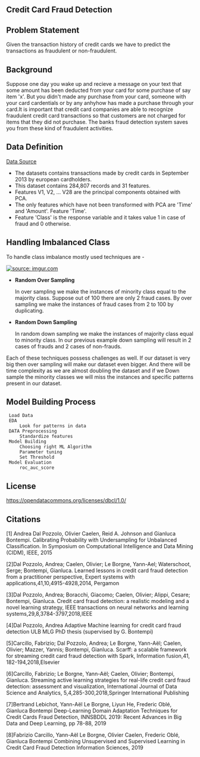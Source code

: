 ## Credit Card Fraud Detection

## Problem Statement
Given the transaction history of credit cards we have to predict the transactions as fraudulent or non-fraudulent. 

## Background
Suppose one day you wake up and recieve a message on your text that some amount has been deducted from your card for some purchase of say item 'x'. But you didn't made any purchase from your card, someone with your card cardentials or by any anhyhow has made a purchase through your card.It is important that credit card companies are able to recognize fraudulent credit card transactions so that customers are not charged for items that they did not purchase. The banks fraud detection system saves you from these kind of fraudulent activities.

## Data Definition
[Data Source](https://www.kaggle.com/mlg-ulb/creditcardfraud)
* The datasets contains transactions made by credit cards in September 2013 by european cardholders.
* This dataset contains 284,807 records and 31 features.  
* Features V1, V2, … V28 are the principal components obtained with PCA. 
* The only features which have not been transformed with PCA are 'Time' and 'Amount'. Feature 'Time'.
* Feature 'Class' is the response variable and it takes value 1 in case of fraud and 0 otherwise.

## Handling Imbalanced Class
To handle class imbalance mostly used techniques are -

<a href="https://imgur.com/iaSDzTt"><img src="https://i.imgur.com/iaSDzTt.png" title="source: imgur.com" /></a>

* **Random Over Sampling**
    
    In over sampling we make the instances of minority class equal to the majority class. Suppose out of  100 there are only 2 fraud cases. By over sampling  we make the instances of fraud cases from 2 to 100 by duplicating.
        
* **Random Down Sampling**

    In random down sampling we make the instances of majority class equal to minority class. In our previous example down sampling will result in 2 cases of frauds and 2 cases of non-frauds.

Each of these techniques possess challenges as well. If our dataset is very big then over sampling will make our dataset even bigger. And there will be time complexity as we are almost doubling the dataset and if we Down sample the minority classes we will miss the instances and specific patterns present in our dataset.

## Model Building Process 
     Load Data
     EDA
         Look for patterns in data
     DATA Preprocessing
         Standardize features
     Model Building
         Choosing right ML Algorithm
         Parameter tuning
         Set Threshold
     Model Evaluation
         roc_auc_score

## License 
https://opendatacommons.org/licenses/dbcl/1.0/

## Citations
[1] Andrea Dal Pozzolo, Olivier Caelen, Reid A. Johnson and Gianluca Bontempi. Calibrating Probability with Undersampling for Unbalanced Classification. In Symposium on Computational Intelligence and Data Mining (CIDM), IEEE, 2015

[2]Dal Pozzolo, Andrea; Caelen, Olivier; Le Borgne, Yann-Ael; Waterschoot, Serge; Bontempi, Gianluca. Learned lessons in credit card fraud detection from a practitioner perspective, Expert systems with applications,41,10,4915-4928,2014, Pergamon

[3]Dal Pozzolo, Andrea; Boracchi, Giacomo; Caelen, Olivier; Alippi, Cesare; Bontempi, Gianluca. Credit card fraud detection: a realistic modeling and a novel learning strategy, IEEE transactions on neural networks and learning systems,29,8,3784-3797,2018,IEEE

[4]Dal Pozzolo, Andrea Adaptive Machine learning for credit card fraud detection ULB MLG PhD thesis (supervised by G. Bontempi)

[5]Carcillo, Fabrizio; Dal Pozzolo, Andrea; Le Borgne, Yann-Aël; Caelen, Olivier; Mazzer, Yannis; Bontempi, Gianluca. Scarff: a scalable framework for streaming credit card fraud detection with Spark, Information fusion,41, 182-194,2018,Elsevier

[6]Carcillo, Fabrizio; Le Borgne, Yann-Aël; Caelen, Olivier; Bontempi, Gianluca. Streaming active learning strategies for real-life credit card fraud detection: assessment and visualization, International Journal of Data Science and Analytics, 5,4,285-300,2018,Springer International Publishing

[7]Bertrand Lebichot, Yann-Aël Le Borgne, Liyun He, Frederic Oblé, Gianluca Bontempi Deep-Learning Domain Adaptation Techniques for Credit Cards Fraud Detection, INNSBDDL 2019: Recent Advances in Big Data and Deep Learning, pp 78-88, 2019

[8]Fabrizio Carcillo, Yann-Aël Le Borgne, Olivier Caelen, Frederic Oblé, Gianluca Bontempi Combining Unsupervised and Supervised Learning in Credit Card Fraud Detection Information Sciences, 2019
